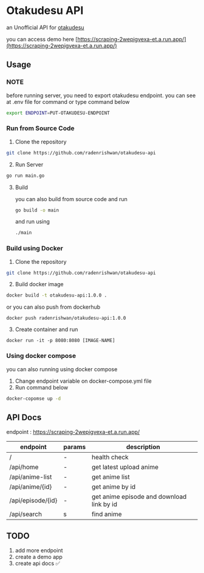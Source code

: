 # Otakudesu API
an Unofficial API for [otakudesu](https://otakudesu.video)

you can access demo here [https://scraping-2wepigvexa-et.a.run.app/](https://scraping-2wepigvexa-et.a.run.app/)
## Usage
### NOTE
before running server, you need to export otakudesu endpoint. you can see at .env file for command or type command below
```bash
export ENDPOINT=PUT-OTAKUDESU-ENDPOINT
```
### Run from Source Code
1. Clone the repository
```bash
git clone https://github.com/radenrishwan/otakudesu-api
```
2. Run Server
```bash
go run main.go
```
3. Build 

    you can also build from source code and run

    ```bash
    go build -o main
    ```

    and run using
    
    ```bash
    ./main
    ```

### Build using Docker

1. Clone the repository
```bash
git clone https://github.com/radenrishwan/otakudesu-api
```

2. Build docker image
```bash
docker build -t otakudesu-api:1.0.0 . 
```
or you can also push from dockerhub
```
docker push radenrishwan/otakudesu-api:1.0.0
```

3. Create container and run
```
docker run -it -p 8080:8080 [IMAGE-NAME]
```

### Using docker compose
you can also running using docker compose 
1. Change endpoint variable on docker-compose.yml file
2. Run command below
```bash
docker-copomse up -d
```

## API Docs
endpoint : https://scraping-2wepigvexa-et.a.run.app/

| endpoint          | params | description                               |
|-------------------|--------|-------------------------------------------|
| /                 | -      | health check                              |
| /api/home         | -      | get latest upload anime                   |
| /api/anime-list   | -      | get anime list                            |
| /api/anime/{id}   | -      | get anime by id                           |
| /api/episode/{id} | -      | get anime episode and download link by id |
| /api/search       | s      | find anime                                |


## TODO
1. add more endpoint
2. create a demo app
3. create api docs ✅